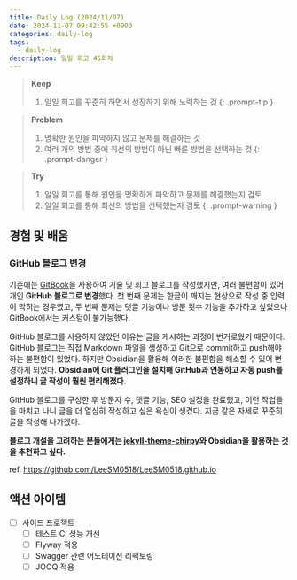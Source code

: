 ```yaml
---
title: Daily Log (2024/11/07)
date: 2024-11-07 09:42:55 +0900
categories: daily-log
tags:
  - daily-log
description: 일일 회고 45회차
---
```

> **Keep**
> 1. 일일 회고를 꾸준히 하면서 성장하기 위해 노력하는 것
{: .prompt-tip }

> **Problem**
> 1. 명확한 원인을 파악하지 않고 문제를 해결하는 것
> 2. 여러 개의 방법 중에 최선의 방법이 아닌 빠른 방법을 선택하는 것
{: .prompt-danger }

> **Try**
> 1. 일일 회고를 통해 원인을 명확하게 파악하고 문제를 해결했는지 검토
> 2. 일일 회고를 통해 최선의 방법을 선택했는지 검토
{: .prompt-warning }


## 경험 및 배움

### GitHub 블로그 변경

기존에는 [GitBook](https://jimmyblog.gitbook.io/jimmys-blog)을 사용하여 기술 및 회고 블로그를 작성했지만, 여러 불편함이 있어 개인 **GitHub 블로그로 변경**했다. 첫 번째 문제는 한글이 깨지는 현상으로 작성 중 입력이 막히는 경우였고, 두 번째 문제는 댓글 기능이나 방문 횟수 기능을 추가하고 싶었으나 GitBook에서는 커스텀이 불가능했다.

GitHub 블로그를 사용하지 않았던 이유는 글을 게시하는 과정이 번거로웠기 때문이다. GitHub 블로그는 직접 Markdown 파일을 생성하고 Git으로 commit하고 push해야 하는 불편함이 있었다. 하지만 Obsidian을 활용해 이러한 불편함을 해소할 수 있어 변경하게 되었다. **Obsidian에 Git 플러그인을 설치해 GitHub과 연동하고 자동 push를 설정하니 글 작성이 훨씬 편리해졌다.**

GitHub 블로그를 구성한 후 방문자 수, 댓글 기능, SEO 설정을 완료했고, 이런 작업들을 마치고 나니 글을 더 열심히 작성하고 싶은 욕심이 생겼다. 지금 같은 자세로 꾸준히 글을 작성해 나가겠다.

**블로그 개설을 고려하는 분들에게는 [jekyll-theme-chirpy](https://github.com/cotes2020/jekyll-theme-chirpy)와 Obsidian을 활용하는 것을 추천하고 싶다.**

ref. <https://github.com/LeeSM0518/LeeSM0518.github.io>

## 액션 아이템

- [ ] 사이드 프로젝트
	- [ ] 테스트 CI 성능 개선
	- [ ] Flyway 적용
	- [ ] Swagger 관련 어노테이션 리팩토링
	- [ ] JOOQ 적용